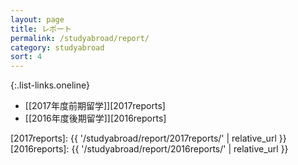 ```yaml
---
layout: page
title: レポート
permalink: /studyabroad/report/
category: studyabroad
sort: 4
---
```


{:.list-links.oneline}
*   [[2017年度前期留学]][2017reports]
*   [[2016年度後期留学]][2016reports]

[2017reports]: {{ '/studyabroad/report/2017reports/' | relative_url }}
[2016reports]: {{ '/studyabroad/report/2016reports/' | relative_url }}

